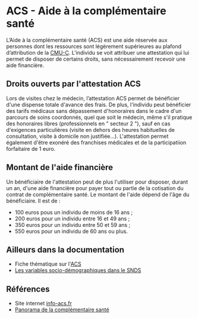 # ACS - Aide à la complémentaire santé
<!-- SPDX-License-Identifier: MPL-2.0 -->
 
L’Aide à la complémentaire santé (ACS) est une aide réservée aux personnes dont les ressources sont légèrement supérieures au plafond d’attribution de la [CMU-C](../fiches/cmu_c.md).
L'individu se voit attribuer une attestation qui lui permet de disposer de certains droits, sans nécessairement recevoir une aide financière.
 
## Droits ouverts par l'attestation ACS
 
Lors de visites chez le médecin, l’attestation ACS permet de bénéficier d'une dispense totale d'avance des frais.
De plus, l'individu peut bénéficier des tarifs médicaux sans dépassement d'honoraires dans le cadre d'un parcours de soins coordonnés, quel que soit le médecin, 
même s'il pratique des honoraires libres (professionnels en " secteur 2 "), 
sauf en cas d'exigences particulières (visite en dehors des heures habituelles de consultation, visite à domicile non justifiée...).
L'attestation permet également d'être exonéré des franchises médicales et de la participatiion forfaitaire de 1 euro.
 
## Montant de l'aide financière

Un bénéficiaire de l'attestation peut de plus l'utiliser pour disposer, durant un an, d'une aide financière pour payer tout ou partie de la cotisation du contrat de complémentaire santé.
Le montant de l'aide dépend de l'âge du bénéficiaire.
Il est de :
- 100 euros pous un individu de moins de 16 ans ;
- 200 euros pour un individu entre 16 et 49 ans ;
- 350 euros pour un individu entre 50 et 59 ans ; 
- 550 euros pour un individu de 60 ans ou plus.

## Ailleurs dans la documentation
- Fiche thématique sur l'[ACS](../fiches/acs.md)
- [Les variables socio-démographiques dans le SNDS](../fiches/variables_sociodemo.md) 

## Références
 
- Site internet [info-acs.fr](http://www.info-acs.fr/)
- [Panorama de la complémentaire santé](https://drees.solidarites-sante.gouv.fr/IMG/pdf/17-11.pdf)

